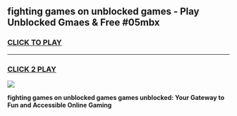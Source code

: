 
## fighting games on unblocked games - Play Unblocked Gmaes & Free #05mbx
<h3>
<a href="https://news.freeplayer.one?title=fighting_games_on_unblocked_games&ref=24F">CLICK TO PLAY</a></h3>
<hr>

<h3>
<a href="https://news.freeplayer.one?title=fighting_games_on_unblocked_games&ref=24F">CLICK 2 PLAY</a>
  
</h3>

<a href="https://news.freeplayer.one?title=fighting_games_on_unblocked_games&ref=24F/"><img src="https://clearcache.store/games.png"></a>


**fighting games on unblocked games games unblocked: Your Gateway to Fun and Accessible Online Gaming**
